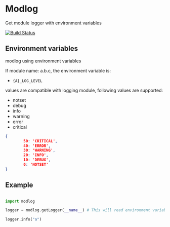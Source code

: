 # Modlog



Get module logger with environment variables

[![Build Status](https://travis-ci.org/atomse/modlog.svg?branch=master)](https://travis-ci.org/atomse/modlog)

## Environment variables

modlog using environment variables

If module name: a.b.c, the environment variable is:

* `{A}_LOG_LEVEL`

values are compatible with logging module,
following values are supported:

* notset
* debug
* info
* warning
* error
* critical

```json
{
        50: 'CRITICAL', 
        40: 'ERROR', 
        30: 'WARNING', 
        20: 'INFO', 
        10: 'DEBUG', 
        0: 'NOTSET'
}
```


## Example


```python

import modlog

logger = modlog.getLogger(__name__) # This will read environment variables and set logger level

logger.info("a")

```


